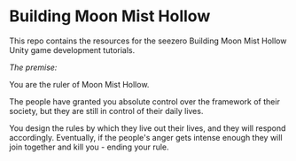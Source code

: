 ﻿# Building Moon Mist Hollow

This repo contains the resources for the seezero Building Moon Mist Hollow
Unity game development tutorials.

*The premise:*

You are the ruler of Moon Mist Hollow.

The people have granted you absolute control over the framework of their society,
but they are still in control of their daily lives.

You design the rules by which they live out their lives, and they will respond
accordingly. Eventually, if the people's anger gets intense enough they will join
together and kill you - ending your rule.